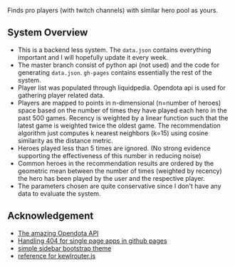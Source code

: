 Finds pro players (with twitch channels) with similar hero pool as yours.

## System Overview
- This is a backend less system. The `data.json` contains everything important and I will hopefully update it every week.
- The master branch consist of python api (not used) and the code for generating `data.json`. `gh-pages` contains essentially the rest of the system.
- Player list was populated through liquidpedia. Opendota api is used for gathering player related data.
- Players are mapped to points in n-dimensional (n=number of heroes) space based on the number of times they have played each hero in the past 500 games. Recency is weighted by a linear function such that the latest game is weighted twice the oldest game. The recommendation algorithm just computes k nearest neighbors (k=15) using cosine similarity as the distance metric.
- Heroes played less than 5 times are ignored. (No strong evidence supporting the effectiveness of this number in reducing noise)
- Common heroes in the recommendation results are ordered by the geometric mean between the number of times (weighted by recency) the hero has been played by the user and the respective player.
- The parameters chosen are quite conservative since I don't have any data to evaluate the system.

## Acknowledgement
- [The amazing Opendota API](https://www.opendota.com/)
- [Handling 404 for single page apps in github pages](https://github.com/rafrex/spa-github-pages)
- [simple sidebar bootstrap theme](https://github.com/blackrockdigital/startbootstrap-simple-sidebar)
- [reference for kewlrouter.js](http://krasimirtsonev.com/blog/article/a-modern-javascript-router-in-100-lines-history-api-pushstate-hash-url)
